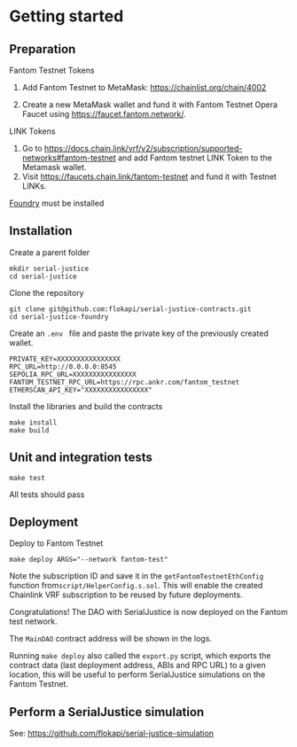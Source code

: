 



# Getting started

## Preparation

Fantom Testnet Tokens

1. Add Fantom Testnet to MetaMask: https://chainlist.org/chain/4002

2. Create a new MetaMask wallet and fund it with Fantom Testnet Opera Faucet using https://faucet.fantom.network/.



LINK Tokens

1. Go to https://docs.chain.link/vrf/v2/subscription/supported-networks#fantom-testnet and add Fantom testnet LINK Token to the Metamask wallet.
2. Visit https://faucets.chain.link/fantom-testnet and fund it with Testnet LINKs.



[Foundry](https://getfoundry.sh/) must be installed



## Installation

Create a parent folder

````
mkdir serial-justice
cd serial-justice
````



Clone the repository

````
git clone git@github.com:flokapi/serial-justice-contracts.git
cd serial-justice-foundry
````



Create an `.env ` file and paste the private key of the previously created wallet.

````
PRIVATE_KEY=XXXXXXXXXXXXXXXX
RPC_URL=http://0.0.0.0:8545
SEPOLIA_RPC_URL=XXXXXXXXXXXXXXXX
FANTOM_TESTNET_RPC_URL=https://rpc.ankr.com/fantom_testnet
ETHERSCAN_API_KEY="XXXXXXXXXXXXXXXX"
````



Install the libraries and build the contracts

````
make install
make build
````



## Unit and integration tests

````
make test
````

All tests should pass



## Deployment

Deploy to Fantom Testnet

````
make deploy ARGS="--network fantom-test"
````

Note the subscription ID and save it in the `getFantomTestnetEthConfig`  function from`script/HelperConfig.s.sol`. This will enable the created Chainlink VRF subscription to be reused by future deployments.

Congratulations! The DAO with SerialJustice is now deployed on the Fantom test network.

The `MainDAO` contract address will be shown in the logs.

Running `make deploy` also called the `export.py` script, which exports the contract data (last deployment address, ABIs and RPC URL) to a given location, this will be useful to perform SerialJustice simulations on the Fantom Testnet.



## Perform a SerialJustice simulation

See: https://github.com/flokapi/serial-justice-simulation
